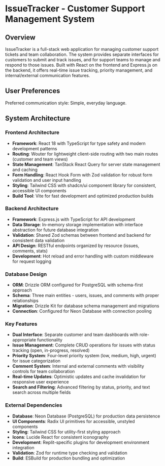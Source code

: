 # IssueTracker - Customer Support Management System

## Overview

IssueTracker is a full-stack web application for managing customer support tickets and team collaboration. The system provides separate interfaces for customers to submit and track issues, and for support teams to manage and respond to those issues. Built with React on the frontend and Express.js on the backend, it offers real-time issue tracking, priority management, and internal/external communication features.

## User Preferences

Preferred communication style: Simple, everyday language.

## System Architecture

### Frontend Architecture
- **Framework**: React 18 with TypeScript for type safety and modern development patterns
- **Routing**: Wouter for lightweight client-side routing with two main routes (customer and team views)
- **State Management**: TanStack React Query for server state management and caching
- **Form Handling**: React Hook Form with Zod validation for robust form validation and user input handling
- **Styling**: Tailwind CSS with shadcn/ui component library for consistent, accessible UI components
- **Build Tool**: Vite for fast development and optimized production builds

### Backend Architecture
- **Framework**: Express.js with TypeScript for API development
- **Data Storage**: In-memory storage implementation with interface abstraction for future database integration
- **Validation**: Shared Zod schemas between frontend and backend for consistent data validation
- **API Design**: RESTful endpoints organized by resource (issues, comments, stats)
- **Development**: Hot reload and error handling with custom middleware for request logging

### Database Design
- **ORM**: Drizzle ORM configured for PostgreSQL with schema-first approach
- **Schema**: Three main entities - users, issues, and comments with proper relationships
- **Migration**: Drizzle Kit for database schema management and migrations
- **Connection**: Configured for Neon Database with connection pooling

### Key Features
- **Dual Interface**: Separate customer and team dashboards with role-appropriate functionality
- **Issue Management**: Complete CRUD operations for issues with status tracking (open, in-progress, resolved)
- **Priority System**: Four-level priority system (low, medium, high, urgent) for issue categorization
- **Comment System**: Internal and external comments with visibility controls for team collaboration
- **Real-time Updates**: Optimistic updates and cache invalidation for responsive user experience
- **Search and Filtering**: Advanced filtering by status, priority, and text search across multiple fields

### External Dependencies

- **Database**: Neon Database (PostgreSQL) for production data persistence
- **UI Components**: Radix UI primitives for accessible, unstyled components
- **Styling**: Tailwind CSS for utility-first styling approach
- **Icons**: Lucide React for consistent iconography
- **Development**: Replit-specific plugins for development environment integration
- **Validation**: Zod for runtime type checking and validation
- **Build**: ESBuild for production bundling and optimization